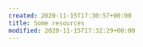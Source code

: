 ```yaml
---
created: 2020-11-15T17:30:57+00:00
title: Some resources
modified: 2020-11-15T17:32:29+00:00
---
```


